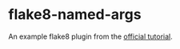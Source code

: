 # flake8-named-args

An example flake8 plugin from the [official tutorial](https://flake8.pycqa.org/en/latest/plugin-development/).
